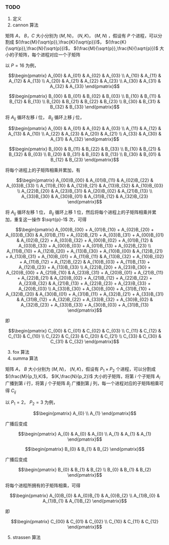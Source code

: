 
### TODO

1. 定义
2. cannon 算法

矩阵 $A$， $B$，$C$ 大小分别为 $(M,N)$， $(N,K)$， $(M,N)$ ，假设有 $P$ 个进程，可以分割成 $(\frac{M}{\sqrt{p}},\frac{K}{\sqrt{p}})$， $(\frac{K}{\sqrt{p}},\frac{N}{\sqrt{p}})$， $(\frac{M}{\sqrt{p}},\frac{N}{\sqrt{p}})$ 大小的子矩阵，每个进程对应一个子矩阵

以 $P = 16$ 为例，

```math
\begin{pmatrix}
	A_{00} & A_{01} & A_{02} & A_{03} \\
	A_{10} & A_{11} & A_{12} & A_{13} \\
	A_{20} & A_{21} & A_{22} & A_{23} \\
	A_{30} & A_{31} & A_{32} & A_{33}
\end{pmatrix}
```

```math
\begin{pmatrix}
	B_{00} & B_{01} & B_{02} & B_{03} \\
	B_{10} & B_{11} & B_{12} & B_{13} \\
	B_{20} & B_{21} & B_{22} & B_{23} \\
	B_{30} & B_{31} & B_{32} & B_{33}
\end{pmatrix}
```

将 $A_{ij}$ 循环左移 $i$ 位， $B_{ij}$ 循环上移 $j$ 位，

```math
\begin{pmatrix}
	A_{00} & A_{01} & A_{02} & A_{03} \\
	A_{11} & A_{12} & A_{13} & A_{10} \\
	A_{22} & A_{23} & A_{20} & A_{21} \\
	A_{33} & A_{30} & A_{31} & A_{32}
\end{pmatrix}
```

```math
\begin{pmatrix}
	B_{00} & B_{11} & B_{22} & B_{33} \\
	B_{10} & B_{21} & B_{32} & B_{03} \\
	B_{20} & B_{31} & B_{02} & B_{13} \\
	B_{30} & B_{01} & B_{12} & B_{23}
\end{pmatrix}
```

将每个进程上的子矩阵相乘并累加，有

```math
\begin{pmatrix}
	A_{00}B_{00} & A_{01}B_{11} & A_{02}B_{22} & A_{03}B_{33} \\
	A_{11}B_{10} & A_{12}B_{21} & A_{13}B_{32} & A_{10}B_{03} \\
	A_{22}B_{20} & A_{23}B_{31} & A_{20}B_{02} & A_{21}B_{13} \\
	A_{33}B_{30} & A_{30}B_{01} & A_{31}B_{12} & A_{32}B_{23}
\end{pmatrix}
```

将 $A_{ij}$ 循环左移 $1$ 位， $B_{ij}$ 循环上移 $1$ 位，然后将每个进程上的子矩阵相乘并累加，重复这一操作 $\sqrt{p}-1$ 次，可得

```math
\begin{pmatrix}
	A_{00}B_{00} + A_{01}B_{10} + A_{02}B_{20} + A_{03}B_{30} &
    A_{01}B_{11} + A_{02}B_{21} + A_{03}B_{31} + A_{00}B_{01} &
    A_{02}B_{22} + A_{03}B_{32} + A_{00}B_{02} + A_{01}B_{12} &
    A_{03}B_{33} + A_{00}B_{03} + A_{01}B_{13} + A_{02}B_{23} \\ 
	A_{11}B_{10} + A_{12}B_{20} + A_{13}B_{30} + A_{10}B_{00} &
    A_{12}B_{21} + A_{13}B_{31} + A_{10}B_{01} + A_{11}B_{11} &
    A_{13}B_{32} + A_{10}B_{02} + A_{11}B_{12} + A_{12}B_{22} &
    A_{10}B_{03} + A_{11}B_{13} + A_{12}B_{23} + A_{13}B_{33} \\ 
	A_{22}B_{20} + A_{23}B_{30} + A_{20}B_{00} + A_{21}B_{10} &
    A_{23}B_{31} + A_{20}B_{01} + A_{21}B_{11} + A_{22}B_{21} &
    A_{20}B_{02} + A_{21}B_{12} + A_{22}B_{22} + A_{23}B_{32} &
    A_{21}B_{13} + A_{22}B_{23} + A_{23}B_{33} + A_{20}B_{03} \\ 
	A_{33}B_{30} + A_{30}B_{00} + A_{31}B_{10} + A_{32}B_{20} &
    A_{30}B_{01} + A_{31}B_{11} + A_{32}B_{21} + A_{33}B_{31} &
    A_{31}B_{12} + A_{32}B_{22} + A_{33}B_{32} + A_{30}B_{02} &
    A_{32}B_{23} + A_{33}B_{33} + A_{30}B_{03} + A_{31}B_{13}
\end{pmatrix}
```

即

```math
\begin{pmatrix}
	C_{00} & C_{01} & C_{02} & C_{03} \\
	C_{11} & C_{12} & C_{13} & C_{10} \\
	C_{22} & C_{23} & C_{20} & C_{21} \\
	C_{33} & C_{30} & C_{31} & C_{32}
\end{pmatrix}
```

3. fox 算法
4. summa 算法

矩阵 $A$， $B$ 大小分别为 $(M,N)$， $(N,K)$，假设有 $P_1 \times P_2$ 个进程，可以分割成 $(\frac{M}{p_1},K)$， $(K,\frac{N}{p_2})$ 大小的子矩阵，将第 $i$ 个子矩阵 $A_i$ 广播到第 $i$ 行，将第 $j$ 个子矩阵 $B_j$ 广播到第 $j$ 列，每一个进程对应的子矩阵相乘可得 $C_{ij}$

以 $P_1 = 2$， $P_2 = 3$ 为例，

```math
\begin{pmatrix}
	A_{0} \\
	A_{1}
\end{pmatrix}
```

广播后变成

```math
\begin{pmatrix}
	A_{0} & A_{0} & A_{0} \\
	A_{1} & A_{1} & A_{1}
\end{pmatrix}
```

```math
\begin{pmatrix}
	B_{0} & B_{1} & B_{2}
\end{pmatrix}
```

广播后变成

```math
\begin{pmatrix}
	B_{0} & B_{1} & B_{2} \\
	B_{0} & B_{1} & B_{2}
\end{pmatrix}
```

将每个进程所拥有的子矩阵相乘，可得

```math
\begin{pmatrix}
	A_{0}B_{0} & A_{0}B_{1} & A_{0}B_{2} \\
	A_{1}B_{0} & A_{1}B_{1} & A_{1}B_{2}
\end{pmatrix}
```

即

```math
\begin{pmatrix}
	C_{00} & C_{01} & C_{02} \\
	C_{10} & C_{11} & C_{12}
\end{pmatrix}
```


5. strassen 算法